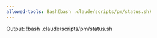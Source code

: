 ```yaml
---
allowed-tools: Bash(bash .claude/scripts/pm/status.sh)
---
```


Output:
!bash .claude/scripts/pm/status.sh

